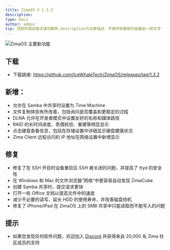 ```yaml
---
title: ZimaOS V 1.3.2
description: 
type: Docs
author: admin
tip: 顶部栏固定格式请勿删除,description为文章描述，不填时将截取内容最前一段文字
---
```

![ZimaOS 主要新功能](https://manage.icewhale.io/api/static/docs/1739443346582_image.png)


## 下载
* 下载链接: https://github.com/IceWhaleTech/ZimaOS/releases/tag/1.3.2

## 新增：
* 允许在 Samba 中共享时设置为 Time Machine
* 文件复制体验有所改善，包括询问是否覆盖和更稳定的过程
* DLNA 允许在开发者模式中设置友好的名称和媒体路径
* RAID 的长时间进度、奇偶校验、重建等明显显示
* 点击硬盘查看信息，包括在存储设置中详细显示硬盘健康状况
* Zima Client 远程访问的 IP 地址在网络设置中新增显示


## 修复
* 修复了在 SSH 开启时设备重启后 SSH 被关闭的问题，并提高了 ttyd 的安全性
* 在 Windows 和 Mac 的文件浏览器“网络”中更容易自动发现 ZimaCube
* 创建 Samba 共享时，提交请求更快
* 打开一些 Office 文档以提高文件中的速度
* 减少不必要的读写，延长 HDD 的使用寿命，并改善磁盘待机
* 修复了 iPhone/iPad 在 ZimaOS 上的 SMB 共享中只能读取而不能写入的问题
## 提示
- 如果您发现任何软件问题，欢迎加入 [Discord](https://zimaboard.com/discord) 并获得来自 20,000 名 Zima 社区成员的支持